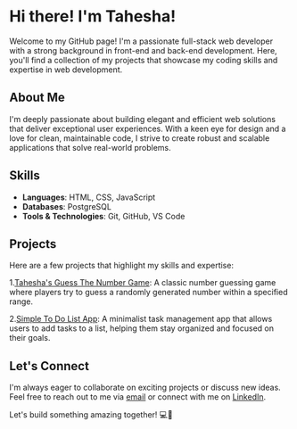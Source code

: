# Hi there! I'm Tahesha!

Welcome to my GitHub page! I'm a passionate full-stack web developer with a strong background in front-end and back-end development. Here, you'll find a collection of my projects that showcase my coding skills and expertise in web development.

## About Me

I'm deeply passionate about building elegant and efficient web solutions that deliver exceptional user experiences. With a keen eye for design and a love for clean, maintainable code, I strive to create robust and scalable applications that solve real-world problems.

## Skills

- **Languages**: HTML, CSS, JavaScript
- **Databases**: PostgreSQL
- **Tools & Technologies**: Git, GitHub, VS Code

## Projects

Here are a few projects that highlight my skills and expertise:

1.[Tahesha's Guess The Number Game](http://127.0.0.1:3000/index.html "Tahesha's First Game"): A classic number guessing game where players try to guess a randomly generated number within a specified range.

2.[Simple To Do List App](http://127.0.0.1:3000/index.html): A minimalist task management app that allows users to add tasks to a list, helping them stay organized and focused on their goals.

   


## Let's Connect

I'm always eager to collaborate on exciting projects or discuss new ideas. Feel free to reach out to me via [email](mailto:youremail@example.com) or connect with me on [LinkedIn](https://www.linkedin.com/in/yourlinkedin).

Let's build something amazing together! 💻🚀

